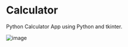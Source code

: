 # Calculator
Python Calculator App using Python and tkinter.


![image](https://github.com/Justyn001/Calculator/assets/115009321/de2b56b9-1b61-4ee8-a244-31e553f11f98)

